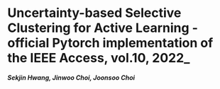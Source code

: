 # Uncertainty-based Selective Clustering for Active Learning - official Pytorch implementation of the IEEE Access, vol.10, 2022_

__*Sekjin Hwang, Jinwoo Choi, Joonsoo Choi*__
